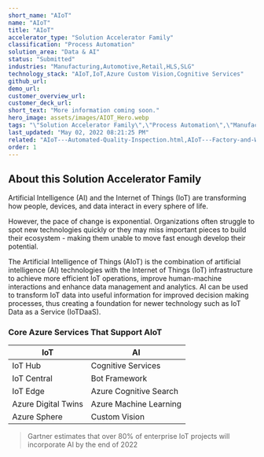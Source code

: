 ```yaml
---
short_name: "AIoT"
name: "AIoT"
title: "AIoT"
accelerator_type: "Solution Accelerator Family"
classification: "Process Automation"
solution_area: "Data & AI"
status: "Submitted"
industries: "Manufacturing,Automotive,Retail,HLS,SLG"
technology_stack: "AIoT,IoT,Azure Custom Vision,Cognitive Services"
github_url: 
demo_url: 
customer_overview_url: 
customer_deck_url: 
short_text: "More information coming soon."
hero_image: assets/images/AIOT_Hero.webp
tags: "\"Solution Accelerator Family\",\"Process Automation\",\"Manufacturing\",\"Automotive\",\"AIoT\",\"IoT\",\"Azure Custom Vision\",\"Cognitive Services\",\"Data & AI\""
last_updated: "May 02, 2022 08:21:25 PM"
related: "AIoT---Automated-Quality-Inspection.html,AIoT---Factory-and-Worker-Safety.html,AIoT---Inventory-Lifecycle-Management.html,AIoT---Predictive-Maintenance.html,Manufacturing-Vision---AMD64.html,Manufacturing-Vision---ARM64.html"
order: 1
---
```

## About this Solution Accelerator Family

Artificial Intelligence (AI) and the Internet of Things (IoT) are transforming how people, devices, and data interact in every sphere of life.

However, the pace of change is exponential. Organizations often struggle to spot new technologies quickly or they may miss important pieces to build their ecosystem - making them unable to move fast enough develop their potential.

The Artificial Intelligence of Things (AIoT) is the combination of artificial intelligence (AI) technologies with the Internet of Things (IoT) infrastructure to achieve more efficient IoT operations, improve human-machine interactions and enhance data management and analytics. AI can be used to transform IoT data into useful information for improved decision making processes, thus creating a foundation for newer technology such as IoT Data as a Service (IoTDaaS).

### Core Azure Services That Support AIoT

__IoT__                 | __AI__
--------------------|--------
IoT Hub             | Cognitive Services
IoT Central         | Bot Framework
IoT Edge            | Azure Cognitive Search
Azure Digital Twins | Azure Machine Learning
Azure Sphere        | Custom Vision

> Gartner estimates that over 80% of enterprise IoT projects will incorporate AI by the end of 2022
